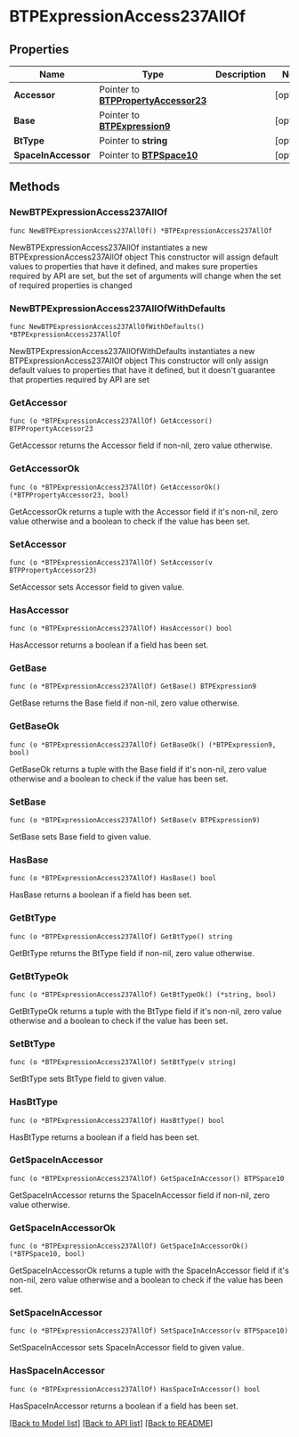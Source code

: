 # BTPExpressionAccess237AllOf

## Properties

Name | Type | Description | Notes
------------ | ------------- | ------------- | -------------
**Accessor** | Pointer to [**BTPPropertyAccessor23**](BTPPropertyAccessor23.md) |  | [optional] 
**Base** | Pointer to [**BTPExpression9**](BTPExpression9.md) |  | [optional] 
**BtType** | Pointer to **string** |  | [optional] 
**SpaceInAccessor** | Pointer to [**BTPSpace10**](BTPSpace10.md) |  | [optional] 

## Methods

### NewBTPExpressionAccess237AllOf

`func NewBTPExpressionAccess237AllOf() *BTPExpressionAccess237AllOf`

NewBTPExpressionAccess237AllOf instantiates a new BTPExpressionAccess237AllOf object
This constructor will assign default values to properties that have it defined,
and makes sure properties required by API are set, but the set of arguments
will change when the set of required properties is changed

### NewBTPExpressionAccess237AllOfWithDefaults

`func NewBTPExpressionAccess237AllOfWithDefaults() *BTPExpressionAccess237AllOf`

NewBTPExpressionAccess237AllOfWithDefaults instantiates a new BTPExpressionAccess237AllOf object
This constructor will only assign default values to properties that have it defined,
but it doesn't guarantee that properties required by API are set

### GetAccessor

`func (o *BTPExpressionAccess237AllOf) GetAccessor() BTPPropertyAccessor23`

GetAccessor returns the Accessor field if non-nil, zero value otherwise.

### GetAccessorOk

`func (o *BTPExpressionAccess237AllOf) GetAccessorOk() (*BTPPropertyAccessor23, bool)`

GetAccessorOk returns a tuple with the Accessor field if it's non-nil, zero value otherwise
and a boolean to check if the value has been set.

### SetAccessor

`func (o *BTPExpressionAccess237AllOf) SetAccessor(v BTPPropertyAccessor23)`

SetAccessor sets Accessor field to given value.

### HasAccessor

`func (o *BTPExpressionAccess237AllOf) HasAccessor() bool`

HasAccessor returns a boolean if a field has been set.

### GetBase

`func (o *BTPExpressionAccess237AllOf) GetBase() BTPExpression9`

GetBase returns the Base field if non-nil, zero value otherwise.

### GetBaseOk

`func (o *BTPExpressionAccess237AllOf) GetBaseOk() (*BTPExpression9, bool)`

GetBaseOk returns a tuple with the Base field if it's non-nil, zero value otherwise
and a boolean to check if the value has been set.

### SetBase

`func (o *BTPExpressionAccess237AllOf) SetBase(v BTPExpression9)`

SetBase sets Base field to given value.

### HasBase

`func (o *BTPExpressionAccess237AllOf) HasBase() bool`

HasBase returns a boolean if a field has been set.

### GetBtType

`func (o *BTPExpressionAccess237AllOf) GetBtType() string`

GetBtType returns the BtType field if non-nil, zero value otherwise.

### GetBtTypeOk

`func (o *BTPExpressionAccess237AllOf) GetBtTypeOk() (*string, bool)`

GetBtTypeOk returns a tuple with the BtType field if it's non-nil, zero value otherwise
and a boolean to check if the value has been set.

### SetBtType

`func (o *BTPExpressionAccess237AllOf) SetBtType(v string)`

SetBtType sets BtType field to given value.

### HasBtType

`func (o *BTPExpressionAccess237AllOf) HasBtType() bool`

HasBtType returns a boolean if a field has been set.

### GetSpaceInAccessor

`func (o *BTPExpressionAccess237AllOf) GetSpaceInAccessor() BTPSpace10`

GetSpaceInAccessor returns the SpaceInAccessor field if non-nil, zero value otherwise.

### GetSpaceInAccessorOk

`func (o *BTPExpressionAccess237AllOf) GetSpaceInAccessorOk() (*BTPSpace10, bool)`

GetSpaceInAccessorOk returns a tuple with the SpaceInAccessor field if it's non-nil, zero value otherwise
and a boolean to check if the value has been set.

### SetSpaceInAccessor

`func (o *BTPExpressionAccess237AllOf) SetSpaceInAccessor(v BTPSpace10)`

SetSpaceInAccessor sets SpaceInAccessor field to given value.

### HasSpaceInAccessor

`func (o *BTPExpressionAccess237AllOf) HasSpaceInAccessor() bool`

HasSpaceInAccessor returns a boolean if a field has been set.


[[Back to Model list]](../README.md#documentation-for-models) [[Back to API list]](../README.md#documentation-for-api-endpoints) [[Back to README]](../README.md)


